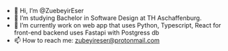 - 👋 Hi, I’m @ZuebeyirEser
- 👀 I’m studying Bachelor in Software Design at TH Aschaffenburg.
- 🌱 I’m currently work on web app that uses Python, Typescript, React for front-end backend uses Fastapi with Postgress db
- 📫 How to reach me: zubeyireser@protonmail.com

<!---
ZuebeyirEser/ZuebeyirEser is a ✨ special ✨ repository because its `README.md` (this file) appears on your GitHub profile.
You can click the Preview link to take a look at your changes.
--->
